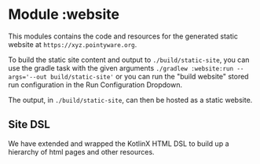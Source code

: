 # Module :website
This modules contains the code and resources for the generated static website at `https://xyz.pointyware.org`.

To build the static site content and output to `./build/static-site`, you can use the gradle task with the given arguments `./gradlew :website:run --args='--out build/static-site'` or you can run the "build website" stored run configuration in the Run Configuration Dropdown.

The output, in `./build/static-site`, can then be hosted as a static website.

## Site DSL
We have extended and wrapped the KotlinX HTML DSL to build up a hierarchy of html pages and other
resources.
